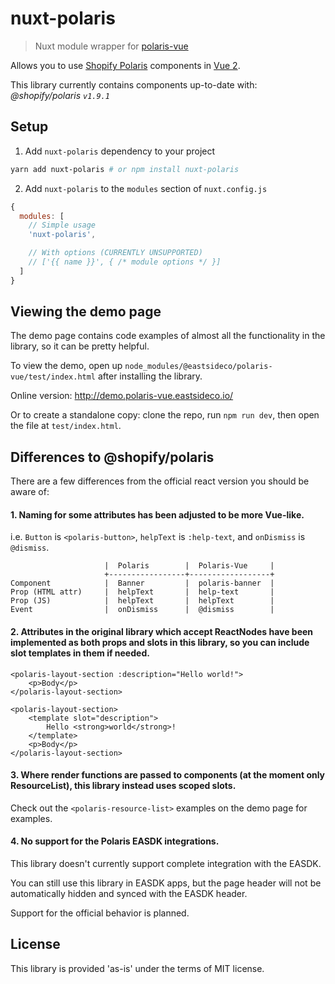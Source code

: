 # nuxt-polaris

> Nuxt module wrapper for [polaris-vue](https://github.com/EastsideCo/polaris-vue)

Allows you to use [Shopify Polaris](http://polaris.shopify.com/) components in [Vue 2](http://vuejs.org/).

This library currently contains components up-to-date with: _@shopify/polaris `v1.9.1`_



## Setup

1. Add `nuxt-polaris` dependency to your project

```bash
yarn add nuxt-polaris # or npm install nuxt-polaris
```

2. Add `nuxt-polaris` to the `modules` section of `nuxt.config.js`

```js
{
  modules: [
    // Simple usage
    'nuxt-polaris',

    // With options (CURRENTLY UNSUPPORTED)
    // ['{{ name }}', { /* module options */ }]
  ]
}
```



## Viewing the demo page
The demo page contains code examples of almost all the functionality in the library, so it can be pretty helpful.

To view the demo, open up `node_modules/@eastsideco/polaris-vue/test/index.html` after installing the library.

Online version: http://demo.polaris-vue.eastsideco.io/

Or to create a standalone copy: clone the repo, run `npm run dev`, then open the file at `test/index.html`.



## Differences to @shopify/polaris

There are a few differences from the official react version you should be aware of:

#### 1. Naming for some attributes has been adjusted to be more Vue-like.
i.e. `Button` is `<polaris-button>`, `helpText` is `:help-text`, and `onDismiss` is `@dismiss`.

```
                     |  Polaris        |  Polaris-Vue     |
                     +-----------------+------------------+
Component            |  Banner         |  polaris-banner  |
Prop (HTML attr)     |  helpText       |  help-text       |
Prop (JS)            |  helpText       |  helpText        |
Event                |  onDismiss      |  @dismiss        |

```

#### 2. Attributes in the original library which accept ReactNodes have been implemented as both props and slots in this library, so you can include slot templates in them if needed.
```
<polaris-layout-section :description="Hello world!">
    <p>Body</p>
</polaris-layout-section>
```
```
<polaris-layout-section>
    <template slot="description">
        Hello <strong>world</strong>!
    </template>
    <p>Body</p>
</polaris-layout-section>
```

#### 3. Where render functions are passed to components (at the moment only ResourceList), this library instead uses scoped slots.
Check out the `<polaris-resource-list>` examples on the demo page for examples.

#### 4. No support for the Polaris EASDK integrations.
This library doesn't currently support complete integration with the EASDK.

You can still use this library in EASDK apps, but the page header will not be automatically hidden and synced with the EASDK header.

Support for the official behavior is planned.



## License

This library is provided 'as-is' under the terms of MIT license.
